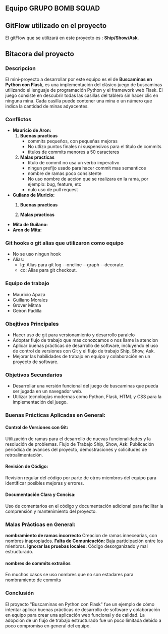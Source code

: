 ## Equipo **GRUPO BOMB SQUAD**

## GitFlow utilizado en el proyecto

El gitFlow que se utilizará en este proyecto es : **Ship/Show/Ask**.

## Bitacora del proyecto

### Descripcion
El mini-proyecto a desarrollar por este equipo es el de **Buscaminas en Python con Flask**,  es una implementación del clásico juego de buscaminas utilizando el lenguaje de programación Python y el framework web Flask. El juego consiste en descubrir todas las casillas del tablero sin hacer clic en ninguna mina. Cada casilla puede contener una mina o un número que indica la cantidad de minas adyacentes.

### Conflictos
- **Mauricio de Aron:** 
    1. **Buenas practicas**
        - commits pequeños, con pequeñas mejoras
        - No utlizo puntos finales ni suspensivos para el titulo de commits
        - titulos de commits menores a 50 caracteres
    2. **Malas practicas**
        - titulo de commit no usa un verbo imperativo
        - ningun prefijo usado para hacer commit mas semanticos
        - nombre de ramas poco consistente
        - No uso nombre de accion que se realizara en la rama, por ejemplo: bug, feature, etc 
        - nulo uso de pull request
- **Guliano de Muricio:**
    1. **Buenas practicas**
    
    2. **Malas practicas**
- **Mita de Guilano:** 
- **Aron de Mita:**

### Git hooks o git alias que utilizaron como equipo
- No se uso ningun hook
- Alias:
    - lg: Alias para git log --oneline --graph --decorate.
    - co: Alias para git checkout.

### Equipo de trabajo
- Mauricio Apaza
- Guiliano Morales
- Grover Mitma
- Geiron Padilla

### Obejtivos Principales
- Hacer uso de git para versionamiento y desarrollo paralelo
- Adoptar flujo de trabajo que mas conozcamos o nos llame la atencion
- Aplicar buenas prácticas de desarrollo de software, incluyendo el uso de control de versiones con Git y el flujo de trabajo Ship, Show, Ask.
- Mejorar las habilidades de trabajo en equipo y colaboración en un proyecto de software.


### Objetivos Secundarios
- Desarrollar una versión funcional del juego de buscaminas que pueda ser jugada en un navegador web.
- Utilizar tecnologías modernas como Python, Flask, HTML y CSS para la implementación del juego.

### Buenas Prácticas Aplicadas en General:
#### Control de Versiones con Git:
Utilización de ramas para el desarrollo de nuevas funcionalidades y la resolución de problemas.
Flujo de Trabajo Ship, Show, Ask: Publicación periódica de avances del proyecto, demostraciones y solicitudes de retroalimentación.
#### Revisión de Código: 
Revisión regular del código por parte de otros miembros del equipo para identificar posibles mejoras y errores.
#### Documentación Clara y Concisa: 
Uso de comentarios en el código y documentación adicional para facilitar la comprensión y mantenimiento del proyecto.

###  Malas Prácticas en General:
**nombramiento de ramas incorrecto** Creacion de ramas innecearias, con nombres inapropiados.
**Falta de Comunicación:** Baja participación entre los mienbros.
**Ignorar las pruebas locales:** Código desorganizado y mal estructurado.

#### nombres de commits extraños
En muchos casos se uso nombres que no son estadares para nombramiento de commits

### Conclusión

El proyecto "Buscaminas en Python con Flask" fue un ejemplo de cómo intentar aplicar buenas prácticas de desarrollo de software y colaboración en equipo para crear una aplicación web funcional y de calidad. La adopción de un flujo de trabajo estructurado fue un poco limitada debido a poco compromiso en general del equipo.
